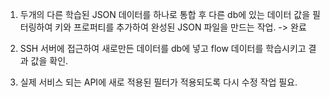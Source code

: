 1. 두개의 다른 학습된 JSON 데이터를 하나로 통합 후 다른 db에 있는 데이터 값을 필터링하여 키와 프로퍼티를 추가하여 완성된 JSON 파일을 만드는 작업. -> 완료

2. SSH 서버에 접근하여 새로만든 데이터를 db에 넣고 flow 데이터를 학습시키고 결과 값을 확인.

3. 실제 서비스 되는 API에 새로 적용된 필터가 적용되도록 다시 수정 작업 필요.